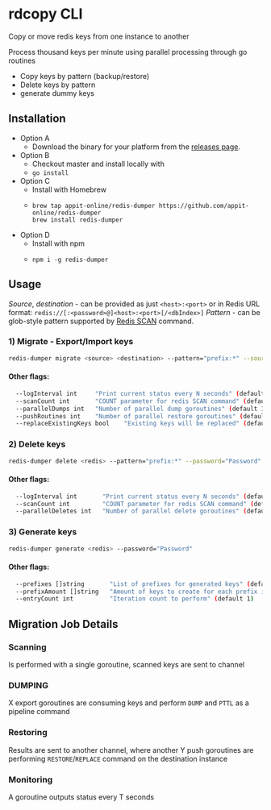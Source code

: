 # rdcopy CLI

Copy or move redis keys from one instance to another

Process thousand keys per minute using parallel processing through go routines

- Copy keys by pattern (backup/restore)
- Delete keys by pattern
- generate dummy keys 

## Installation

- Option A 
  - Download the binary for your platform from the [releases page](https://github.com/appit-online/redis-dumper/releases).
- Option B
  - Checkout master and install locally with 
  - `go install`
- Option C
  - Install with Homebrew 
  - ```
    brew tap appit-online/redis-dumper https://github.com/appit-online/redis-dumper
    brew install redis-dumper
    ```
- Option D
  - Install with npm
  - ```
    npm i -g redis-dumper
    ```

## Usage


*Source*, *destination* - can be provided as just `<host>:<port>` or in Redis URL format: `redis://[:<password>@]<host>:<port>[/<dbIndex>]`
*Pattern* - can be glob-style pattern supported by [Redis SCAN](https://redis.io/commands/scan) command.


### 1) Migrate - Export/Import keys
```bash
redis-dumper migrate <source> <destination> --pattern="prefix:*" --sourcePassword="SourcePassword" --targetPassword="TargetPassword"
```

#### Other flags:
```bash
  --logInterval int     "Print current status every N seconds" (default 1)
  --scanCount int       "COUNT parameter for redis SCAN command" (default 1000)
  --parallelDumps int   "Number of parallel dump goroutines" (default 100)
  --pushRoutines int    "Number of parallel restore goroutines" (default 100)
  --replaceExistingKeys bool    "Existing keys will be replaced" (default false)
```

### 2) Delete keys
```bash
redis-dumper delete <redis> --pattern="prefix:*" --password="Password" 
```

#### Other flags:
```bash
  --logInterval int       "Print current status every N seconds" (default 1)
  --scanCount int         "COUNT parameter for redis SCAN command" (default 1000)
  --parallelDeletes int   "Number of parallel delete goroutines" (default 100)
```

### 3) Generate keys
```bash
redis-dumper generate <redis> --password="Password" 
```

#### Other flags:
```bash
  --prefixes []string       "List of prefixes for generated keys" (default {"mykey:", "testkey:"})
  --prefixAmount []string   "Amount of keys to create for each prefix in one iteration" (default {"1", "2"})
  --entryCount int          "Iteration count to perform" (default 1)
```

## Migration Job Details

### Scanning
Is performed with a single goroutine, scanned keys are sent to channel

### DUMPING
X export goroutines are consuming keys and perform `DUMP` and `PTTL` as a pipeline command

### Restoring
Results are sent to another channel, where another Y push goroutines are performing `RESTORE`/`REPLACE` command on the destination instance

### Monitoring
A goroutine outputs status every T seconds 

